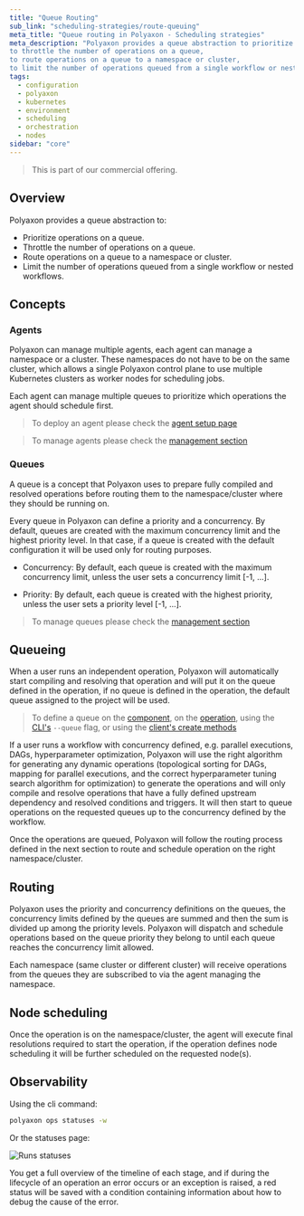```yaml
---
title: "Queue Routing"
sub_link: "scheduling-strategies/route-queuing"
meta_title: "Queue routing in Polyaxon - Scheduling strategies"
meta_description: "Polyaxon provides a queue abstraction to prioritize operations on a queue,
to throttle the number of operations on a queue,
to route operations on a queue to a namespace or cluster,
to limit the number of operations queued from a single workflow or nested workflows."
tags:
  - configuration
  - polyaxon
  - kubernetes
  - environment
  - scheduling
  - orchestration
  - nodes
sidebar: "core"
---
```


<blockquote class="commercial">This is part of our commercial offering.</blockquote>

## Overview

Polyaxon provides a queue abstraction to:
  * Prioritize operations on a queue.
  * Throttle the number of operations on a queue.
  * Route operations on a queue to a namespace or cluster.
  * Limit the number of operations queued from a single workflow or nested workflows.

## Concepts

### Agents

Polyaxon can manage multiple agents, each agent can manage a namespace or a cluster. These namespaces do not have to be on the same cluster,
which allows a single Polyaxon control plane to use multiple Kubernetes clusters as worker nodes for scheduling jobs.

Each agent can manage multiple queues to prioritize which operations the agent should schedule first.

> To deploy an agent please check the [agent setup page](/docs/setup/agent/)

> To manage agents please check the [management section](/docs/management/organizations/agents/)

### Queues

A queue is a concept that Polyaxon uses to prepare fully compiled and resolved operations before routing them to the namespace/cluster where they should be running on.

Every queue in Polyaxon can define a priority and a concurrency. By default, queues are created with the maximum concurrency limit and the highest priority level.
In that case, if a queue is created with the default configuration it will be used only for routing purposes.

 * Concurrency: By default, each queue is created with the maximum concurrency limit, unless the user sets a concurrency limit [-1, ...].

 * Priority: By default, each queue is created with the highest priority, unless the user sets a priority level [-1, ...].

> To manage queues please check the [management section](/docs/management/organizations/queues/)

## Queueing

When a user runs an independent operation, Polyaxon will automatically start compiling and resolving that operation and will put it on the queue defined in the operation,
if no queue is defined in the operation, the default queue assigned to the project will be used.

> To define a queue on the [component](/docs/core/specification/component/#queue),
  on the [operation](/docs/core/specification/operation/#queue),
  using the [CLI's](/docs/core/cli/run/) `--queue` flag, or using the [client's create methods](/docs/core/python-library/run-client/#create)

If a user runs a workflow with concurrency defined, e.g. parallel executions, DAGs, hyperparameter optimization,
Polyaxon will use the right algorithm for generating any dynamic operations
(topological sorting for DAGs, mapping for parallel executions, and the correct hyperparameter tuning search algorithm for optimization)
to generate the operations and will only compile and resolve operations that have a fully defined upstream dependency and resolved conditions and triggers.
It will then start to queue operations on the requested queues up to the concurrency defined by the workflow.

Once the operations are queued, Polyaxon will follow the routing process defined in the next section to route and schedule operation on the right namespace/cluster.


## Routing

Polyaxon uses the priority and concurrency definitions on the queues, the concurrency limits defined by the queues are summed and then the sum is divided
up among the priority levels.
Polyaxon will dispatch and schedule operations based on the queue priority they belong to until each queue reaches the concurrency limit allowed.

Each namespace (same cluster or different cluster) will receive operations from the queues they are subscribed to via the agent managing the namespace.

## Node scheduling

Once the operation is on the namespace/cluster, the agent will execute final resolutions required to start the operation,
if the operation defines node scheduling it will be further scheduled on the requested node(s).

## Observability

Using the cli command:

```bash
polyaxon ops statuses -w
```

Or the statuses page:

![Runs statuses](../../../../content/images/dashboard/runs/statuses.png)

You get a full overview of the timeline of each stage, and if during the lifecycle of an operation an error
occurs or an exception is raised,
a red status will be saved with a condition containing information about how to debug the cause of the error.
